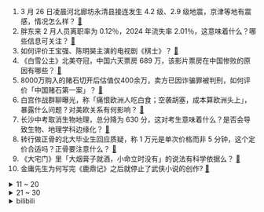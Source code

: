 1. 3 月 26 日凌晨河北廊坊永清县接连发生 4.2 级、2.9 级地震，京津等地有震感，情况怎么样？ [:link:](https://www.zhihu.com/question/15731616529)
2. 胖东来 2 月人员离职率为 0.12％，2024 年流失率 2.01％，这意味着什么？哪些信息可关注？ [:link:](https://www.zhihu.com/question/15709789812)
3. 如何评价王宝强、陈明昊主演的电视剧《棋士》？ [:link:](https://www.zhihu.com/question/8787200820)
4. 《白雪公主》北美夺冠，中国六天票房 689 万，该影片票房在中国惨败的原因有哪些？ [:link:](https://www.zhihu.com/question/15648454792)
5. 8000万购入的赌石切开后估值仅400余万，卖方已因诈骗罪被判刑，如何评价「中国赌石第一案」？ [:link:](https://www.zhihu.com/question/15463157255)
6. 白宫作战群聊曝光，称「痛恨欧洲人吃白食；空袭胡塞，成本算欧洲头上」，暴露什么问题？对美欧关系有何影响？ [:link:](https://www.zhihu.com/question/1887919292927931081)
7. 长沙中考取消生物地理，总分降为 630 分，这对考生意味着什么？是否会导致生物、地理学科边缘化？ [:link:](https://www.zhihu.com/question/15667331889)
8. 转行做正骨的北大毕业生回应质疑，称 1 万元是单次价格而非 5 分钟，这个定价合适吗？正骨要注意什么？ [:link:](https://www.zhihu.com/question/15648113214)
9. 《大宅门》里「大烟膏子就酒，小命立时没有」的说法有科学依据么？ [:link:](https://www.zhihu.com/question/263740204)
10. 金庸先生为何写完《鹿鼎记》之后就停止了武侠小说的创作? [:link:](https://www.zhihu.com/question/13772372954)
<details>
<summary>11 ~ 20</summary>

11. 媒体曝光所谓瘦身咖啡真相，内含禁售成分西布曲明，西布曲明对身体有哪些危害？ [:link:](https://www.zhihu.com/question/15694367340)
12. 话说鱼人二代为什么还在更《校花的贴身高手》？ [:link:](https://www.zhihu.com/question/15451038120)
13. 「新型 PUA 」正在入侵职场，强制感恩与机械早读引发员工反感，这种管理方式有用吗？员工该怎么应对？ [:link:](https://www.zhihu.com/question/15705317915)
14. 美国高层绝密群聊误拉记者进群，美军空袭也门计划离谱泄密，特朗普称不知情，具体情况如何？暴露哪些问题？ [:link:](https://www.zhihu.com/question/15705378185)
15. 古天乐称自砍片酬也没人投资，多位港星转行，香港电影怎么了？为什么会出现这样的情况？ [:link:](https://www.zhihu.com/question/15699545414)
16. 怎样给孩子一个幸福的童年？ [:link:](https://www.zhihu.com/question/2741666787)
17. 雷军表示「我们克制了贪婪，只挣一点点」，如何评价这种经营理念？ [:link:](https://www.zhihu.com/question/15707486405)
18. 如何评价知名网络主播「甲亢哥」Speed 于 3 月 24 日在上海的直播？ [:link:](https://www.zhihu.com/question/1887559069914624639)
19. 小米 SU7Ultra 时速 150 公里撞飞电动车，出现事故的原因可能有哪些？ [:link:](https://www.zhihu.com/question/15695983678)
20. 奔驰 A 级确认将停产，平民豪车成历史，背后原因有哪些？你对这款车有哪些记忆？ [:link:](https://www.zhihu.com/question/15694904187)
</details>
<details>
<summary>21 ~ 30</summary>

21. 在电视剧《北上》中让你印象最深刻的情节是什么？ [:link:](https://www.zhihu.com/question/13981097300)
22. 《甄嬛传》甄嬛想要除去三阿哥，为何不自己动手，而是怂恿四阿哥出手？ [:link:](https://www.zhihu.com/question/15451206184)
23. 南宋和北宋是一个政权吗？ [:link:](https://www.zhihu.com/question/410365512)
24. 会计真的还有出路吗? [:link:](https://www.zhihu.com/question/656962932)
25. 为什么在开放世界游戏中，设计师十分吝啬给予玩家“飞行”能力？更多的是滑翔？ [:link:](https://www.zhihu.com/question/15312235390)
26. 想买小米SU7，但爸妈只给20万，标准版推荐吗，同价位有没有其它更好的车推荐？ [:link:](https://www.zhihu.com/question/15173710644)
27. 领导总是公开批评我，私下总是夸赞我，这是什么意思？ [:link:](https://www.zhihu.com/question/14620432955)
28. 为什么领导总是觉得应该在上班时间的干活，下班以后充实专业知识，领导都能做到这么自律和上进吗？ [:link:](https://www.zhihu.com/question/14977775768)
29. 为什么中国的机场名字中间一定要加一个「花名」，直接叫某市国际机场不行吗，如果有两个就叫某市第二机场? [:link:](https://www.zhihu.com/question/1887557709508898967)
30. 歼-36突破了50吨，为什么我们要把战机研发的越来越重呢？战斗机越重就越好吗？ [:link:](https://www.zhihu.com/question/15522268602)
</details><details>
<summary>bilibili</summary>

</details>